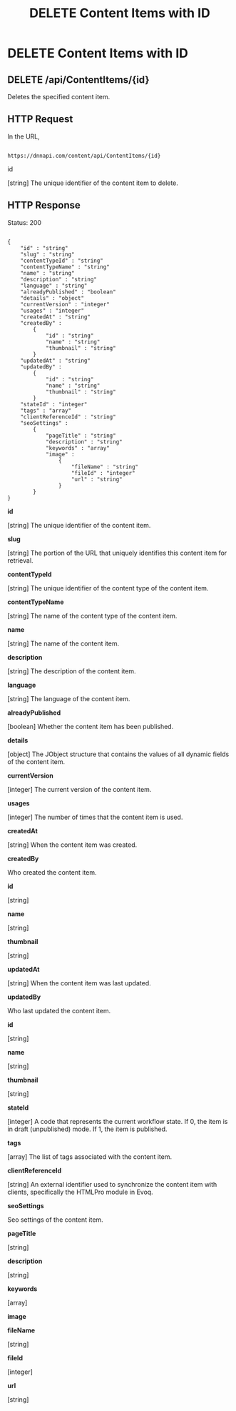 ﻿---
uid: api-contentitems-id-delete
locale: en
title: DELETE Content Items with ID
dnneditions: 
dnnversion: 09.02.00
related-topics: api-contentitems-get,api-contentitems-id-get,api-contentitems-post,api-contentitems-id-put
---

# DELETE Content Items with ID

## DELETE /api/ContentItems/{id}

Deletes the specified content item.

## HTTP Request

In the URL,

```

https://dnnapi.com/content/api/ContentItems/{id}

```

id

\[string\] The unique identifier of the content item to delete.

## HTTP Response

Status: 200

```

{
    "id" : "string"
    "slug" : "string"
    "contentTypeId" : "string"
    "contentTypeName" : "string"
    "name" : "string"
    "description" : "string"
    "language" : "string"
    "alreadyPublished" : "boolean"
    "details" : "object"
    "currentVersion" : "integer"
    "usages" : "integer"
    "createdAt" : "string"
    "createdBy" :
        {
            "id" : "string"
            "name" : "string"
            "thumbnail" : "string"
        }
    "updatedAt" : "string"
    "updatedBy" :
        {
            "id" : "string"
            "name" : "string"
            "thumbnail" : "string"
        }
    "stateId" : "integer"
    "tags" : "array"
    "clientReferenceId" : "string"
    "seoSettings" :
        {
            "pageTitle" : "string"
            "description" : "string"
            "keywords" : "array"
            "image" :
                {
                    "fileName" : "string"
                    "fileId" : "integer"
                    "url" : "string"
                }
        }
}

```

**id**

\[string\] The unique identifier of the content item.

**slug**

\[string\] The portion of the URL that uniquely identifies this content item for retrieval.

**contentTypeId**

\[string\] The unique identifier of the content type of the content item.

**contentTypeName**

\[string\] The name of the content type of the content item.

**name**

\[string\] The name of the content item.

**description**

\[string\] The description of the content item.

**language**

\[string\] The language of the content item.

**alreadyPublished**

\[boolean\] Whether the content item has been published.

**details**

\[object\] The JObject structure that contains the values of all dynamic fields of the content item.

**currentVersion**

\[integer\] The current version of the content item.

**usages**

\[integer\] The number of times that the content item is used.

**createdAt**

\[string\] When the content item was created.

**createdBy**

Who created the content item.

**id**

\[string\]

**name**

\[string\]

**thumbnail**

\[string\]

**updatedAt**

\[string\] When the content item was last updated.

**updatedBy**

Who last updated the content item.

**id**

\[string\]

**name**

\[string\]

**thumbnail**

\[string\]

**stateId**

\[integer\] A code that represents the current workflow state. If 0, the item is in draft (unpublished) mode. If 1, the item is published.

**tags**

\[array\] The list of tags associated with the content item.

**clientReferenceId**

\[string\] An external identifier used to synchronize the content item with clients, specifically the HTMLPro module in Evoq.

**seoSettings**

Seo settings of the content item.

**pageTitle**

\[string\]

**description**

\[string\]

**keywords**

\[array\]

**image**

**fileName**

\[string\]

**fileId**

\[integer\]

**url**

\[string\]
